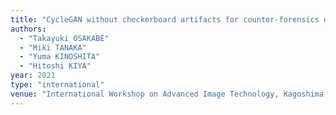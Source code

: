 ```yaml
---
title: "CycleGAN without checkerboard artifacts for counter-forensics of fake-image detection"
authors:
  - "Takayuki OSAKABE"
  - "Miki TANAKA"
  - "Yuma KINOSHITA"
  - "Hitoshi KIYA"
year: 2021
type: "international"
venue: "International Workshop on Advanced Image Technology, Kagoshima, Japan, 2021-01-05."
---
```

